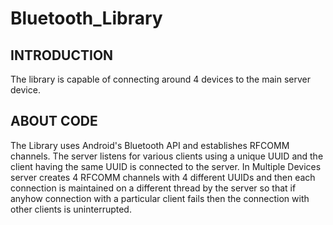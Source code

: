 # Bluetooth_Library
<h2>INTRODUCTION</h2>

 The library is capable of connecting around 4 devices to the main server device.

<h2>ABOUT CODE</h2>

The Library uses Android's Bluetooth API and establishes RFCOMM channels. The server listens for various clients using a unique UUID and the client having the same UUID is connected to the server. In Multiple Devices server creates 4 RFCOMM channels with 4 different UUIDs and then each connection is maintained on a different thread by the server so that if anyhow connection with a particular client fails then the connection with other clients is uninterrupted.





